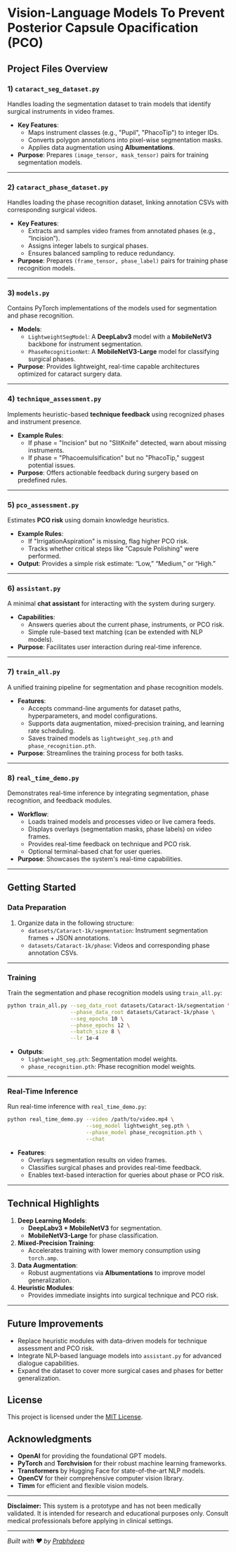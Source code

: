 # Vision-Language Models To Prevent Posterior Capsule Opacification (PCO)

## Project Files Overview

### **1) `cataract_seg_dataset.py`**

Handles loading the segmentation dataset to train models that identify surgical instruments in video frames.

- **Key Features**:
  - Maps instrument classes (e.g., "Pupil", "PhacoTip") to integer IDs.
  - Converts polygon annotations into pixel-wise segmentation masks.
  - Applies data augmentation using **Albumentations**.
- **Purpose**: Prepares `(image_tensor, mask_tensor)` pairs for training segmentation models.

---

### **2) `cataract_phase_dataset.py`**

Handles loading the phase recognition dataset, linking annotation CSVs with corresponding surgical videos.

- **Key Features**:
  - Extracts and samples video frames from annotated phases (e.g., “Incision”).
  - Assigns integer labels to surgical phases.
  - Ensures balanced sampling to reduce redundancy.
- **Purpose**: Prepares `(frame_tensor, phase_label)` pairs for training phase recognition models.

---

### **3) `models.py`**

Contains PyTorch implementations of the models used for segmentation and phase recognition.

- **Models**:
  - `LightweightSegModel`: A **DeepLabv3** model with a **MobileNetV3** backbone for instrument segmentation.
  - `PhaseRecognitionNet`: A **MobileNetV3-Large** model for classifying surgical phases.
- **Purpose**: Provides lightweight, real-time capable architectures optimized for cataract surgery data.

---

### **4) `technique_assessment.py`**

Implements heuristic-based **technique feedback** using recognized phases and instrument presence.

- **Example Rules**:
  - If phase = "Incision" but no "SlitKnife" detected, warn about missing instruments.
  - If phase = "Phacoemulsification" but no "PhacoTip," suggest potential issues.
- **Purpose**: Offers actionable feedback during surgery based on predefined rules.

---

### **5) `pco_assessment.py`**

Estimates **PCO risk** using domain knowledge heuristics.

- **Example Rules**:
  - If "IrrigationAspiration" is missing, flag higher PCO risk.
  - Tracks whether critical steps like "Capsule Polishing" were performed.
- **Output**: Provides a simple risk estimate: “Low,” “Medium,” or “High.”

---

### **6) `assistant.py`**

A minimal **chat assistant** for interacting with the system during surgery.

- **Capabilities**:
  - Answers queries about the current phase, instruments, or PCO risk.
  - Simple rule-based text matching (can be extended with NLP models).
- **Purpose**: Facilitates user interaction during real-time inference.

---

### **7) `train_all.py`**

A unified training pipeline for segmentation and phase recognition models.

- **Features**:
  - Accepts command-line arguments for dataset paths, hyperparameters, and model configurations.
  - Supports data augmentation, mixed-precision training, and learning rate scheduling.
  - Saves trained models as `lightweight_seg.pth` and `phase_recognition.pth`.
- **Purpose**: Streamlines the training process for both tasks.

---

### **8) `real_time_demo.py`**

Demonstrates real-time inference by integrating segmentation, phase recognition, and feedback modules.

- **Workflow**:
  - Loads trained models and processes video or live camera feeds.
  - Displays overlays (segmentation masks, phase labels) on video frames.
  - Provides real-time feedback on technique and PCO risk.
  - Optional terminal-based chat for user queries.
- **Purpose**: Showcases the system's real-time capabilities.

---

## **Getting Started**

### **Data Preparation**

1. Organize data in the following structure:
   - `datasets/Cataract-1k/segmentation`: Instrument segmentation frames + JSON annotations.
   - `datasets/Cataract-1k/phase`: Videos and corresponding phase annotation CSVs.

---

### **Training**

Train the segmentation and phase recognition models using `train_all.py`:

```bash
python train_all.py --seg_data_root datasets/Cataract-1k/segmentation \
                    --phase_data_root datasets/Cataract-1k/phase \
                    --seg_epochs 10 \
                    --phase_epochs 12 \
                    --batch_size 8 \
                    --lr 1e-4
```

- **Outputs**:
  - `lightweight_seg.pth`: Segmentation model weights.
  - `phase_recognition.pth`: Phase recognition model weights.

---

### **Real-Time Inference**

Run real-time inference with `real_time_demo.py`:

```bash
python real_time_demo.py --video /path/to/video.mp4 \
                         --seg_model lightweight_seg.pth \
                         --phase_model phase_recognition.pth \
                         --chat
```

- **Features**:
  - Overlays segmentation results on video frames.
  - Classifies surgical phases and provides real-time feedback.
  - Enables text-based interaction for queries about phase or PCO risk.

---

## **Technical Highlights**

1. **Deep Learning Models**:
   - **DeepLabv3 + MobileNetV3** for segmentation.
   - **MobileNetV3-Large** for phase classification.
2. **Mixed-Precision Training**:
   - Accelerates training with lower memory consumption using `torch.amp`.
3. **Data Augmentation**:
   - Robust augmentations via **Albumentations** to improve model generalization.
4. **Heuristic Modules**:
   - Provides immediate insights into surgical technique and PCO risk.

---

## **Future Improvements**

- Replace heuristic modules with data-driven models for technique assessment and PCO risk.
- Integrate NLP-based language models into `assistant.py` for advanced dialogue capabilities.
- Expand the dataset to cover more surgical cases and phases for better generalization.

## License

This project is licensed under the [MIT License](LICENSE).

## Acknowledgments

- **OpenAI** for providing the foundational GPT models.
- **PyTorch** and **Torchvision** for their robust machine learning frameworks.
- **Transformers** by Hugging Face for state-of-the-art NLP models.
- **OpenCV** for their comprehensive computer vision library.
- **Timm** for efficient and flexible vision models.

---

**Disclaimer:** This system is a prototype and has not been medically validated. It is intended for research and educational purposes only. Consult medical professionals before applying in clinical settings.

---

*Built with ❤️ by [Prabhdeep](https://github.com/prabhxyz)*